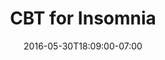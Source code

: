 ---
title: "CBT for Insomnia"
description: "Logo design and interactive prototype for an iOS app for sleep tracking developed by a Stanford psychiatrist."
date: "2016-05-30T18:09:00-07:00"
featured: false
gallery: 
  - 
    url: "/assets/images/cbt-logo.png"
    caption: " "
  - 
    url: "/assets/images/cbt-mock-1.jpg"
    caption: " "
  - 
    url: "/assets/images/cbt-mock-2.jpg"
    caption: " "
  - 
    url: "/assets/images/cbt-mock-3.jpg"
    caption: " "
tags: "app,logo"
---